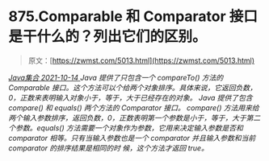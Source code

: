 <!--yml
category: 未分类
date: 0001-01-01 00:00:00
--->

# 875.Comparable 和 Comparator 接口是干什么的？列出它们的区别。

> 原文：[https://zwmst.com/5013.html](https://zwmst.com/5013.html)

   [ *Java集合* ](https://zwmst.com/java%e9%9b%86%e5%90%88)*[ <time datetime="2021-10-14T23:38:08+08:00"> 2021-10-14 </time> ](https://zwmst.com/5013.html)  Java 提供了只包含一个 compareTo() 方法的 Comparable 接口。这个方法可以个给两个对象排序。具体来说，它返回负数，0，正数来表明输入对象小于，等于，大于已经存在的对象。
Java 提供了包含 compare() 和 equals() 两个方法的 Comparator 接口。
compare() 方法用来给两个输入参数排序，返回负数，0，正数表明第一个参数是小于，等于，大于第二个参数。equals() 方法需要一个对象作为参数，它用来决定输入参数是否和 comparator 相等。只有当输入参数也是一个 comparator 并且输入参数和当前 comparator 的排序结果是相同的时 候，这个方法才返回 true。*